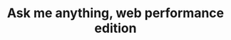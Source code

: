 ---
title: Ask me anything, web performance edition
description: Ask these web performance experts your questions on optimizing your web experiences.
hosts:
  - anniesullie
  - tunetheweb
  - rviscomi
  - patmeenan
  - philipwalton
primary_host:
  - philipwalton
event_date: 2022-08-18
event_time: 9AM PST
cal_link: "https://www.google.com/calendar/render?action=TEMPLATE&text=Ask+me+anything%2C+web+performance+edition&details=Ask+these+web+performance+experts+your+questions+on+optimizing+your+web+experiences.&location=Twitter+Spaces&dates=20220818T160000Z%2F20220818T170000Z"
audio: tbd
tags: twitter-space
permalink: false
---